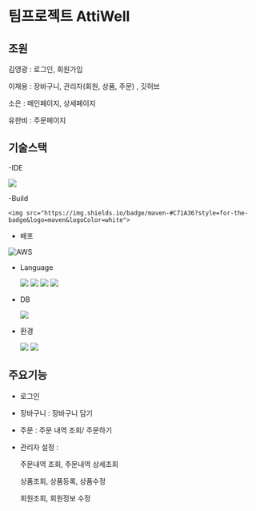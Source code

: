 # 팀프로젝트 AttiWell

## 조원
김영광 : 로그인, 회원가입

이재용 : 장바구니, 관리자(회원, 상품, 주문) , 깃허브

  소은 : 메인페이지, 상세페이지
  
유한비 : 주문페이지

## 기술스택

-IDE
  
   <img src="https://img.shields.io/badge/spring-#6DB33F?style=for-the-badge&logo=spring&logoColor=white">
  
-Build 

    <img src="https://img.shields.io/badge/maven-#C71A36?style=for-the-badge&logo=maven&logoColor=white">

- 배포

 ![AWS](https://img.shields.io/badge/AWS-%23FF9900.svg?style=for-the-badge&logo=amazon-aws&logoColor=white)
    
- Language

   <img src="https://img.shields.io/badge/java-007396?style=for-the-badge&logo=java&logoColor=white">
  <img src="https://img.shields.io/badge/html5-E34F26?style=for-the-badge&logo=html5&logoColor=white">
  <img src="https://img.shields.io/badge/css-1572B6?style=for-the-badge&logo=css3&logoColor=white">
  <img src="https://img.shields.io/badge/javascript-F7DF1E?style=for-the-badge&logo=javascript&logoColor=black">
  
- DB

  <img src="https://img.shields.io/badge/oracle-F80000?style=for-the-badge&logo=oracle&logoColor=white">



- 환경

  <img src="https://img.shields.io/badge/github-181717?style=for-the-badge&logo=github&logoColor=white"> <img src="https://img.shields.io/badge/git-F05032?style=for-the-badge&logo=git&logoColor=white">

## 주요기능

- 로그인


- 장바구니 : 장바구니 담기


- 주문 :  주문 내역 조회/ 주문하기


- 관리자 설정 :


  주문내역 조회, 주문내역 상세조회
  
  상품조회, 상품등록, 상품수정
  
  회원조회, 회원정보 수정
  
